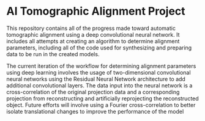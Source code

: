 # AI Tomographic Alignment Project

This repository contains all of the progress made toward automatic tomographic alignment using a deep convolutional neural network. It includes all attempts at creating an algorithm to determine alignment parameters, including all of the code used for synthesizing and preparing data to be run in the created models.

The current iteration of the workflow for determining alignment parameters using deep learning involves the usage of two-dimensional convolutional neural networks using the Residual Neural Network architecture to add additional convolutional layers. The data input into the neural network is a cross-correlation of the original projection data and a corresponding projection from reconstructing and artificially reprojecting the reconstructed object. Future efforts will involve using a Fourier cross-correlation to better isolate translational changes to improve the performance of the model
